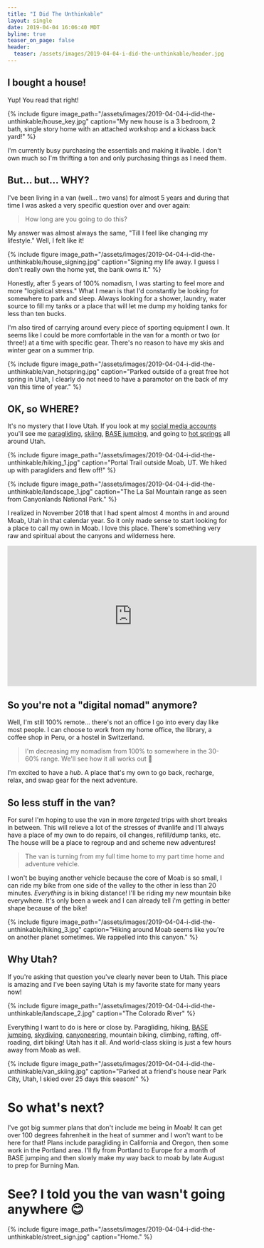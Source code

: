 ```yaml
---
title: "I Did The Unthinkable"
layout: single
date: 2019-04-04 16:06:40 MDT
byline: true
teaser_on_page: false
header:
  teaser: /assets/images/2019-04-04-i-did-the-unthinkable/header.jpg
---
```


## I bought a house!

Yup! You read that right!

{% include figure image_path="/assets/images/2019-04-04-i-did-the-unthinkable/house_key.jpg" caption="My new house is a 3 bedroom, 2 bath, single story home with an attached workshop and a kickass back yard!" %}

I'm currently busy purchasing the essentials and making it livable. I don't own much so I'm thrifting a ton and only purchasing things as I need them.

## But... but... WHY?

I've been living in a van (well... two vans) for almost 5 years and during that time I was asked a very specific question over and over again:

> How long are you going to do this?

My answer was almost always the same, "Till I feel like changing my lifestyle." Well, I felt like it!

{% include figure image_path="/assets/images/2019-04-04-i-did-the-unthinkable/house_signing.jpg" caption="Signing my life away. I guess I don't really own the home yet, the bank owns it." %}

Honestly, after 5 years of 100% nomadism, I was starting to feel more and more "logistical stress." What I mean is that I'd constantly be looking for somewhere to park and sleep. Always looking for a shower, laundry, water source to fill my tanks or a place that will let me dump my holding tanks for less than ten bucks.

I'm also tired of carrying around every piece of sporting equipment I own. It seems like I could be more comfortable in the van for a month or two (or three!) at a time with specific gear. There's no reason to have my skis and winter gear on a summer trip.

{% include figure image_path="/assets/images/2019-04-04-i-did-the-unthinkable/van_hotspring.jpg" caption="Parked outside of a great free hot spring in Utah, I clearly do not need to have a paramotor on the back of my van this time of year." %}

## OK, so WHERE?

It's no mystery that I love Utah. If you look at my [social media accounts](https://www.instagram.com/markrickert/) you'll see me [paragliding](https://www.instagram.com/p/BwBSidQHv4q/?utm_source=ig_web_copy_link), [skiing](https://www.instagram.com/stories/highlights/17897295022305518/), [BASE jumping](https://www.instagram.com/p/BcDpCMgBlyb/?utm_source=ig_web_copy_link), and going to [hot springs](https://www.youtube.com/watch?v=27n5VnnJR0E) all around Utah.

{% include figure image_path="/assets/images/2019-04-04-i-did-the-unthinkable/hiking_1.jpg" caption="Portal Trail outside Moab, UT. We hiked up with paragliders and flew off!" %}

{% include figure image_path="/assets/images/2019-04-04-i-did-the-unthinkable/landscape_1.jpg" caption="The La Sal Mountain range as seen from Canyonlands National Park." %}

I realized in November 2018 that I had spent almost 4 months in and around Moab, Utah in that calendar year. So it only made sense to start looking for a place to call my own in Moab. I love this place. There's something very raw and spiritual about the canyons and wilderness here.

<iframe width="560" height="315" src="https://www.youtube.com/embed/76bOb4CO3Zo" frameborder="0" allow="accelerometer; autoplay; encrypted-media; gyroscope; picture-in-picture" allowfullscreen></iframe>

## So you're not a "digital nomad" anymore?

Well, I'm still 100% remote... there's not an office I go into every day like most people. I can choose to work from my home office, the library, a coffee shop in Peru, or a hostel in Switzerland.

> I'm decreasing my nomadism from 100% to somewhere in the 30-60% range. We'll see how it all works out 🤷‍

I'm excited to have a *hub*. A place that's my own to go back, recharge, relax, and swap gear for the next adventure.

## So less stuff in the van?

For sure! I'm hoping to use the van in more _targeted_ trips with short breaks in between. This will relieve a lot of the stresses of #vanlife and I'll always have a place of my own to do repairs, oil changes, refill/dump tanks, etc. The house will be a place to regroup and and scheme new adventures!

> The van is turning from my full time home to my part time home and adventure vehicle.

I won't be buying another vehicle because the core of Moab is so small, I can ride my bike from one side of the valley to the other in less than 20 minutes. _Everything_ is in biking distance! I'll be riding my new mountain bike everywhere. It's only been a week and I can already tell i'm getting in better shape because of the bike!

{% include figure image_path="/assets/images/2019-04-04-i-did-the-unthinkable/hiking_3.jpg" caption="Hiking around Moab seems like you're on another planet sometimes. We rappelled into this canyon." %}

## Why Utah?

If you're asking that question you've clearly never been to Utah. This place is amazing and I've been saying Utah is my favorite state for many years now!

{% include figure image_path="/assets/images/2019-04-04-i-did-the-unthinkable/landscape_2.jpg" caption="The Colorado River" %}

Everything I want to do is here or close by. Paragliding, hiking, [BASE jumping](https://www.instagram.com/p/-pslCGCzOK/?utm_source=ig_web_copy_link), [skydiving](https://skydivemoab.com/), [canyoneering](https://www.instagram.com/moabcanyontours/), mountain biking, climbing, rafting, off-roading, dirt biking! Utah has it all. And world-class skiing is just a few hours away from Moab as well.

{% include figure image_path="/assets/images/2019-04-04-i-did-the-unthinkable/van_skiing.jpg" caption="Parked at a friend's house near Park City, Utah, I skied over 25 days this season!" %}

# So what's next?

I've got big summer plans that don't include me being in Moab! It can get over 100 degrees fahrenheit in the heat of summer and I won't want to be here for that! Plans include paragliding in California and Oregon, then some work in the Portland area. I'll fly from Portland to Europe for a month of BASE jumping and then slowly make my way back to moab by late August to prep for Burning Man.


# See? I told you the van wasn't going anywhere 😊

{% include figure image_path="/assets/images/2019-04-04-i-did-the-unthinkable/street_sign.jpg" caption="Home." %}
